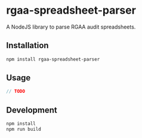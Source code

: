 # rgaa-spreadsheet-parser

A NodeJS library to parse RGAA audit spreadsheets.

## Installation

```bash
npm install rgaa-spreadsheet-parser
```

## Usage

```javascript
// TODO
```

## Development

```bash
npm install
npm run build
```
